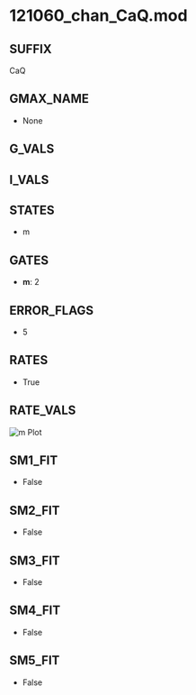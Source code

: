 # 121060_chan_CaQ.mod

## SUFFIX

CaQ

## GMAX_NAME

- None

## G_VALS


## I_VALS


## STATES

- m

## GATES

- **m**: 2

## ERROR_FLAGS

- 5

## RATES

- True

## RATE_VALS

![m Plot](/Users/pbozelos/Dropbox/icg-Chai-Panos/supermodels/output_markdown_files/Ca/121060_chan_CaQ.mod/images/m.png)

## SM1_FIT

- False

## SM2_FIT

- False

## SM3_FIT

- False

## SM4_FIT

- False

## SM5_FIT

- False

